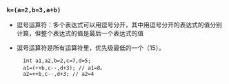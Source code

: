 ### `k=(a=2,b=3,a+b)`
* 逗号运算符：多个表达式可以用逗号分开，其中用逗号分开的表达式的值分别计算，但整个表达式的值是最后一个表达式的值
* 逗号运算符是所有运算符里，优先级最低的一个（15）。

		int a1,a2,b=2,c=7,d=5;
		a1=(++b,c--,d+3); // a1=8。
		a2=++b,c--,d+3; // a2=4